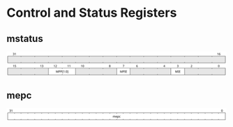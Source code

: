 # Control and Status Registers

## mstatus
![mstatus](assets/csr/mstatus.svg)

## mepc
![mepc](assets/csr/mepc.svg)